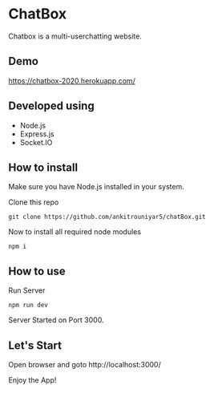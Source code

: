 # ChatBox

Chatbox is a multi-userchatting website.

## Demo

https://chatbox-2020.herokuapp.com/

## Developed using

- Node.js
- Express.js
- Socket.IO

## How to install

Make sure you have Node.js installed in your system.

Clone this repo

    git clone https://github.com/ankitrouniyar5/chatBox.git

Now to install all required node modules

    npm i

## How to use

Run Server

    npm run dev

Server Started on Port 3000.

## Let's Start

Open browser and goto http://localhost:3000/

Enjoy the App!
